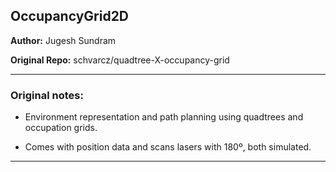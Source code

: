 ## OccupancyGrid2D
**Author:** Jugesh Sundram

**Original Repo:** schvarcz/quadtree-X-occupancy-grid

---

### Original notes:
* Environment representation and path planning using quadtrees and occupation grids.

* Comes with position data and scans lasers with 180º, both simulated.

---

